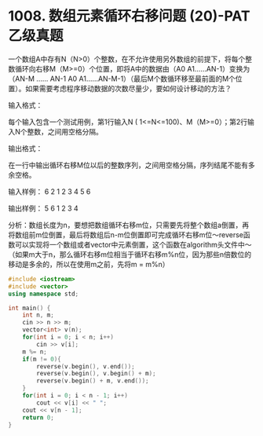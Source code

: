 # 1008. 数组元素循环右移问题 (20)-PAT乙级真题
一个数组A中存有N（N>0）个整数，在不允许使用另外数组的前提下，将每个整数循环向右移M（M>=0）个位置，即将A中的数据由（A0 A1……AN-1）变换为（AN-M …… AN-1 A0 A1……AN-M-1）（最后M个数循环移至最前面的M个位置）。如果需要考虑程序移动数据的次数尽量少，要如何设计移动的方法？

输入格式：

每个输入包含一个测试用例，第1行输入N ( 1<=N<=100)、M（M>=0）；第2行输入N个整数，之间用空格分隔。

输出格式：

在一行中输出循环右移M位以后的整数序列，之间用空格分隔，序列结尾不能有多余空格。

输入样例：
6 2
1 2 3 4 5 6

输出样例：
5 6 1 2 3 4 

分析：数组长度为n，要想把数组循环右移m位，只需要先将整个数组a倒置，再将数组前m位倒置，最后将数组后n-m位倒置即可完成循环右移m位～reverse函数可以实现将一个数组或者vector中元素倒置，这个函数在algorithm头文件中～（如果m大于n，那么循环右移m位相当于循环右移m%n位，因为那些n倍数位的移动是多余的，所以在使用m之前，先将m = m%n）

```cpp
#include <iostream>
#include <vector>
using namespace std;

int main() {
    int n, m;
    cin >> n >> m;
    vector<int> v(n);
    for(int i = 0; i < n; i++)
        cin >> v[i];
    m %= n;
    if(m != 0){
        reverse(v.begin(), v.end());
        reverse(v.begin(), v.begin() + m);
        reverse(v.begin() + m, v.end());
    }
    for(int i = 0; i < n - 1; i++)
        cout << v[i] << " ";
    cout << v[n - 1];
    return 0;
}
```